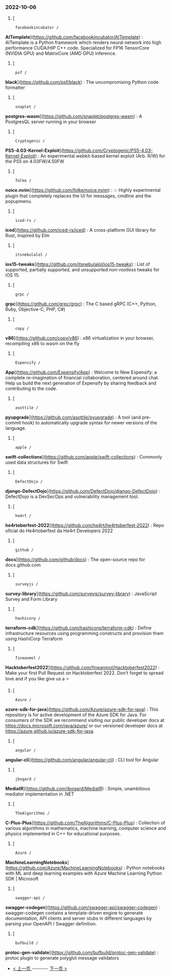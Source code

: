 ### 2022-10-06 
1. [
    

        facebookincubator /
**AITemplate**](https://github.com/facebookincubator/AITemplate) : AITemplate is a Python framework which renders neural network into high performance CUDA/HIP C++ code. Specialized for FP16 TensorCore (NVIDIA GPU) and MatrixCore (AMD GPU) inference.
1. [
    

        psf /
**black**](https://github.com/psf/black) : The uncompromising Python code formatter
1. [
    

        snaplet /
**postgres-wasm**](https://github.com/snaplet/postgres-wasm) : A PostgresQL server running in your browser
1. [
    

        Cryptogenic /
**PS5-4.03-Kernel-Exploit**](https://github.com/Cryptogenic/PS5-4.03-Kernel-Exploit) : An experimental webkit-based kernel exploit (Arb. R/W) for the PS5 on 4.03FW/4.50FW
1. [
    

        folke /
**noice.nvim**](https://github.com/folke/noice.nvim) : 💥 Highly experimental plugin that completely replaces the UI for messages, cmdline and the popupmenu.
1. [
    

        iced-rs /
**iced**](https://github.com/iced-rs/iced) : A cross-platform GUI library for Rust, inspired by Elm
1. [
    

        itsnebulalol /
**ios15-tweaks**](https://github.com/itsnebulalol/ios15-tweaks) : List of supported, partially supported, and unsupported *non-rootless* tweaks for iOS 15.
1. [
    

        grpc /
**grpc**](https://github.com/grpc/grpc) : The C based gRPC (C++, Python, Ruby, Objective-C, PHP, C#)
1. [
    

        copy /
**v86**](https://github.com/copy/v86) : x86 virtualization in your browser, recompiling x86 to wasm on the fly
1. [
    

        Expensify /
**App**](https://github.com/Expensify/App) : Welcome to New Expensify: a complete re-imagination of financial collaboration, centered around chat. Help us build the next generation of Expensify by sharing feedback and contributing to the code.
1. [
    

        asottile /
**pyupgrade**](https://github.com/asottile/pyupgrade) : A tool (and pre-commit hook) to automatically upgrade syntax for newer versions of the language.
1. [
    

        apple /
**swift-collections**](https://github.com/apple/swift-collections) : Commonly used data structures for Swift
1. [
    

        DefectDojo /
**django-DefectDojo**](https://github.com/DefectDojo/django-DefectDojo) : DefectDojo is a DevSecOps and vulnerability management tool.
1. [
    

        he4rt /
**he4rtoberfest-2022**](https://github.com/he4rt/he4rtoberfest-2022) : Repo oficial do He4rtoberfest da He4rt Developers 2022
1. [
    

        github /
**docs**](https://github.com/github/docs) : The open-source repo for docs.github.com
1. [
    

        surveyjs /
**survey-library**](https://github.com/surveyjs/survey-library) : JavaScript Survey and Form Library
1. [
    

        hashicorp /
**terraform-cdk**](https://github.com/hashicorp/terraform-cdk) : Define infrastructure resources using programming constructs and provision them using HashiCorp Terraform
1. [
    

        fineanmol /
**Hacktoberfest2022**](https://github.com/fineanmol/Hacktoberfest2022) : Make your first Pull Request on Hacktoberfest 2022. Don't forget to spread love and if you like give us a ⭐️
1. [
    

        Azure /
**azure-sdk-for-java**](https://github.com/Azure/azure-sdk-for-java) : This repository is for active development of the Azure SDK for Java. For consumers of the SDK we recommend visiting our public developer docs at https://docs.microsoft.com/java/azure/ or our versioned developer docs at https://azure.github.io/azure-sdk-for-java.
1. [
    

        angular /
**angular-cli**](https://github.com/angular/angular-cli) : CLI tool for Angular
1. [
    

        jbogard /
**MediatR**](https://github.com/jbogard/MediatR) : Simple, unambitious mediator implementation in .NET
1. [
    

        TheAlgorithms /
**C-Plus-Plus**](https://github.com/TheAlgorithms/C-Plus-Plus) : Collection of various algorithms in mathematics, machine learning, computer science and physics implemented in C++ for educational purposes.
1. [
    

        Azure /
**MachineLearningNotebooks**](https://github.com/Azure/MachineLearningNotebooks) : Python notebooks with ML and deep learning examples with Azure Machine Learning Python SDK | Microsoft
1. [
    

        swagger-api /
**swagger-codegen**](https://github.com/swagger-api/swagger-codegen) : swagger-codegen contains a template-driven engine to generate documentation, API clients and server stubs in different languages by parsing your OpenAPI / Swagger definition.
1. [
    

        bufbuild /
**protoc-gen-validate**](https://github.com/bufbuild/protoc-gen-validate) : protoc plugin to generate polyglot message validators 

- [ < 上一页 ](https://github.com/able8/github-trending-daily-record/blob/master/2022-10-05.md) -------- [ 下一页 > ](https://github.com/able8/github-trending-daily-record/blob/master/2022-10-07.md)